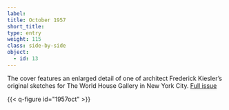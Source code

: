 ```yaml
---
label: 
title: October 1957
short_title:
type: entry
weight: 115
class: side-by-side
object:
  - id: 13
---
```


The cover features an enlarged detail of one of architect Frederick Kiesler’s original sketches for The World House Gallery in New York City.
[Full issue](https://usmodernist.org/AF/AF-1957-10.pdf)

{{< q-figure id="1957oct" >}}
